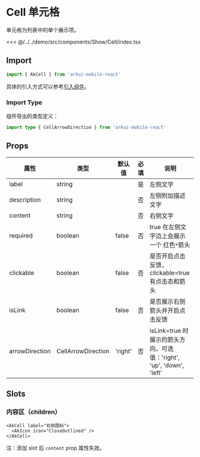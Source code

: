 # Cell 单元格

单元格为列表中的单个展示项。

<CodeDemo name="Cell">

<<< @/../../demo/src/components/Show/Cell/index.tsx

</CodeDemo>

## Import

```js
import { AkCell } from 'arkui-mobile-react'
```

具体的引入方式可以参考[引入组件](../guide/import.md)。

### Import Type

组件导出的类型定义：

```ts
import type { CellArrowDirection } from 'arkui-mobile-react'
```

## Props

| 属性           | 类型               | 默认值  | 必填 | 说明                                                                |
| -------------- | ------------------ | ------- | ---- | ------------------------------------------------------------------- |
| label          | string             |         | 是   | 左侧文字                                                            |
| description    | string             |         | 否   | 左侧附加描述文字                                                    |
| content        | string             |         | 否   | 右侧文字                                                            |
| required       | boolean            | false   | 否   | true 在左侧文字边上会展示一个 红色`*`箭头                           |
| clickable      | boolean            | false   | 否   | 是否开启点击反馈，clickable=true 有点击态和箭头                     |
| isLink         | boolean            | false   | 否   | 是否展示右侧箭头并开启点击反馈                                      |
| arrowDirection | CellArrowDirection | 'right' | 否   | isLink=true 时展示的箭头方向，可选值：'right', 'up', 'down', 'left' |

## Slots

### 内容区（children）

```tsx
<AkCell label="右侧图标">
  <AkIcon icon="CloseOutlined" />
</AkCell>
```

注：添加 slot 后 `content` prop 属性失效。
